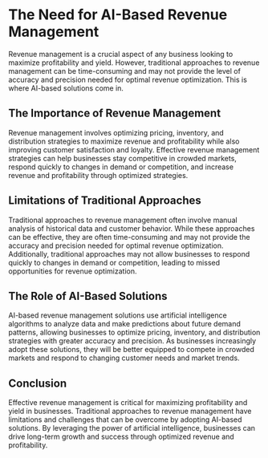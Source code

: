 The Need for AI-Based Revenue Management
==================================================================

Revenue management is a crucial aspect of any business looking to maximize profitability and yield. However, traditional approaches to revenue management can be time-consuming and may not provide the level of accuracy and precision needed for optimal revenue optimization. This is where AI-based solutions come in.

The Importance of Revenue Management
------------------------------------

Revenue management involves optimizing pricing, inventory, and distribution strategies to maximize revenue and profitability while also improving customer satisfaction and loyalty. Effective revenue management strategies can help businesses stay competitive in crowded markets, respond quickly to changes in demand or competition, and increase revenue and profitability through optimized strategies.

Limitations of Traditional Approaches
-------------------------------------

Traditional approaches to revenue management often involve manual analysis of historical data and customer behavior. While these approaches can be effective, they are often time-consuming and may not provide the accuracy and precision needed for optimal revenue optimization. Additionally, traditional approaches may not allow businesses to respond quickly to changes in demand or competition, leading to missed opportunities for revenue optimization.

The Role of AI-Based Solutions
------------------------------

AI-based revenue management solutions use artificial intelligence algorithms to analyze data and make predictions about future demand patterns, allowing businesses to optimize pricing, inventory, and distribution strategies with greater accuracy and precision. As businesses increasingly adopt these solutions, they will be better equipped to compete in crowded markets and respond to changing customer needs and market trends.

Conclusion
----------

Effective revenue management is critical for maximizing profitability and yield in businesses. Traditional approaches to revenue management have limitations and challenges that can be overcome by adopting AI-based solutions. By leveraging the power of artificial intelligence, businesses can drive long-term growth and success through optimized revenue and profitability.
